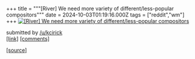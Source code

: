 +++
title = """[River] We need more variety of different/less-popular compositors"""
date = 2024-10-03T01:19:16.000Z
tags = ["reddit","wm"]
+++
[![[River] We need more variety of different/less-popular compositors](https://b.thumbs.redditmedia.com/RPPGh4xDAl9hlI6cMJeg6qd9lvKAhtsBovNhASZDgLw.jpg "[River] We need more variety of different/less-popular compositors")](https://www.reddit.com/r/unixporn/comments/1fuwac8/river_we_need_more_variety_of/)

submitted by [/u/kcirick](https://www.reddit.com/user/kcirick)  
[\[link\]](https://www.reddit.com/gallery/1fuwac8) [\[comments\]](https://www.reddit.com/r/unixporn/comments/1fuwac8/river_we_need_more_variety_of/)

[[source]](https://www.reddit.com/r/unixporn/comments/1fuwac8/river_we_need_more_variety_of/)
